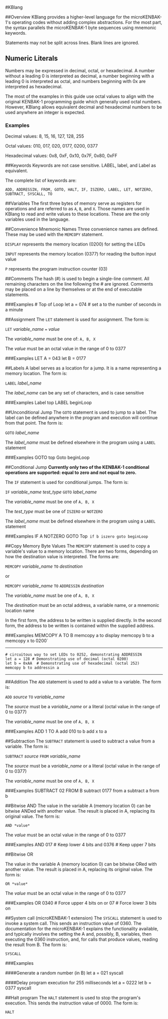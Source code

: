 #KBlang

##Overview
KBlang provides a higher-level language for the microKENBAK-1's operating codes without adding complex abstractions. For the most part, the syntax parallels the microKENBAK-1 byte sequences using mnemonic keywords.

Statements may not be split across lines. Blank lines are ignored.

## Numeric Literals
Numbers may be expressed in decimal, octal, or hexadecimal. A number without a leading 0 is interpreted as decimal, a number beginning with a leading 0 is interpreted as octal, and numbers beginning with 0x are interpreted as hexadecimal.

The most of the examples in this guide use octal values to align with the original KENBAK-1 programming guide which generally used octal numbers. However, KBlang allows equivalent decimal and hexadecimal numbers to be used anywhere an integer is expected.

### Examples
Decimal values: 8, 15, 16, 127, 128, 255

Octal values: 010, 017, 020, 0177, 0200, 0377

Hexadecimal values: 0x8, 0xF, 0x10, 0x7F, 0x80, 0xFF

##Keywords
Keywords are not case sensitive. LABEL, label, and Label as equivalent.

The complete list of keywords are:

`ADD, ADDRESSIN, FROM, GOTO, HALT, IF, ISZERO, LABEL, LET, NOTZERO, SUBTRACT, SYSCALL, TO`

##Variables
The first three bytes of memory serve as registers for operations and are referred to as `A`, `B`, and `X`. Those names are used in KBlang to read and write values to these locations. These are the only variables used in the language.

##Convenience Mnemonic Names
Three convenience names are defined. These may be used with the `MEMCOPY` statement.

`DISPLAY` represents the memory location (0200) for setting the LEDs

`INPUT` represents the memory location (0377) for reading the button input value

`P` represents the program instruction counter (03)

##Comments
The hash (#) is used to begin a single-line comment. All remaining characters on the line following the # are ignored. Comments may be placed on a line by themselves or at the end of executable statements.

###Examples
	# Top of Loop
	let a = 074 # set a to the number of seconds in a minute

##Assignment
The `LET` statement is used for assignment. The form is:

`LET` *variable_name* `=` *value*

The *variable_name* must be one of: `A, B, X`

The *value* must be an octal value in the range of 0 to 0377

###Examples
	LET A = 043
	let B = 0177

##Labels
A label serves as a location for a jump. It is a name representing a memory location. The form is:

`LABEL` *label_name*

The *label_name* can be any set of characters, and is case sensitive

###Examples
	Label top
	LABEL beginLoop

##Unconditional Jump
The `GOTO` statement is used to jump to a label. The label can be defined anywhere in the program and execution will continue from that point. The form is:

`GOTO` *label_name*

The *label_name* must be defined elsewhere in the program using a `LABEL` statement

###Examples
	GOTO top
	Goto beginLoop

##Conditional Jump
**Currently only two of the KENBAK-1 conditional operations are supported: equal to zero and not equal to zero.**

The `IF` statement is used for conditional jumps. The form is:

`IF` *variable_name* *test_type* `GOTO` *label_name*

The *variable_name* must be one of `A, B, X` 

The *test_type* must be one of `ISZERO` or `NOTZERO`

The *label_name* must be defined elsewhere in the program using a `LABEL` statement

###Examples
	IF A NOTZERO GOTO Top`
	if b iszero goto beginLoop`

##Copy Memory Byte Values
The `MEMCOPY` statement is used to copy a variable's value to a memory location. There are two forms, depending on how the destination value is interpreted. The forms are:

`MEMCOPY` *variable_name* `TO` *destination*

or

`MEMCOPY` *variable_name* `TO` `ADDRESSIN` *destination*

The *variable_name* must be one of `A, B, X` 

The *destination* must be an octal address, a variable name, or a mnemonic location name 

In the first form, the address to be written is supplied directly. In the second form, the address to be written is contained within the supplied address.

###Examples
	MEMCOPY A TO B
	memcopy a to display
	memcopy b to a
	memcopy x to 0200`

---
	# circuitous way to set LEDs to 0252, demonstrating ADDRESSIN
	let a = 128 # Demonstrating use of decimal (octal 0200)
	let b = 0xAA  # Demonstrating use of hexadecimal (octal 252)
	memcopy b to addressin a
---

##Addition
The `ADD` statement is used to add a value to a variable. The form is:

`ADD` *source* `TO` *variable_name*

The *source* must be a *variable_name* or a literal (octal value in the range of 0 to 0377)

The *variable_name* must be one of `A, B, X` 

###Examples
	ADD 1 TO A
	add 010 to b
	add x to a

##Subtraction
The `SUBTRACT` statement is used to subtract a value from a variable. The form is:

`SUBTRACT` *source* `FROM` *variable_name*

The *source* must be a *variable_name* or a literal (octal value in the range of 0 to 0377)

The *variable_name* must be one of `A, B, X` 

###Examples
	SUBTRACT 02 FROM B
	subtract 0177 from a
	subtract a from b

##Bitwise AND
The value in the variable A (memory location 0) can be bitwise ANDed with another value. The result is placed in A, replacing its original value. The form is:

`AND *value*`

The *value* must be an octal value in the range of 0 to 0377

###Examples
	AND 017 # Keep lower 4 bits
	and 0376 # Keep upper 7 bits

##Bitwise OR

The value in the variable A (memory location 0) can be bitwise ORed with another value. The result is placed in A, replacing its original value. The form is:

`OR *value*`

The *value* must be an octal value in the range of 0 to 0377

###Examples
	OR 0340 # Force upper 4 bits on
	or 07 # Force lower 3 bits on

##System call (microKENBAK-1 extension)
The `SYSCALL` statement is used to invoke a system call. This sends an instruction value of 0360. The documentation for the microKENBAK-1 explains the functionality available, and typically involves the setting the A and, possibly, B, variables, then executing the 0360 instruction, and, for calls that produce values, reading the result from B. The form is:

`SYSCALL`

###Examples

####Generate a random number (in B)
	let a = 021
	syscall

####Delay program execution for 255 milliseconds
	let a = 0222
	let b = 0377
	syscall

##Halt program
The `HALT` statement is used to stop the program's execution. This sends the instruction value of 0000. The form is:

`HALT`

